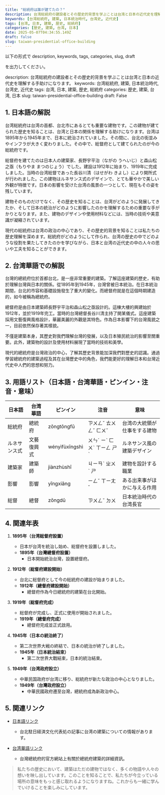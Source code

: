 ```yaml
---
title: "総統府は誰が建てたの？"
description: 台湾総統府の建設者とその歴史的背景を学ぶことは台湾と日本の近代史を理解する手助けになります。
keywords: [台湾総統府, 建築, 日本統治時代, 台湾史, 近代史]
tags: [台湾, 日本, 建築, 歴史, 総統府]
categories: [歴史, 建築, 台湾, 日本]
date: 2025-05-07T04:34:55.149Z
draft: false
slug: taiwan-presidential-office-building
---
```


以下の形式で
description,
keywords,
tags,
categories,
slug,
draft

を出力してください。

description: 台湾総統府の建設者とその歴史的背景を学ぶことは台湾と日本の近代史を理解する手助けになります。
keywords: 台湾総統府, 建築, 日本統治時代, 台湾史, 近代史
tags: 台湾, 日本, 建築, 歴史, 総統府
categories: 歴史, 建築, 台湾, 日本
slug: taiwan-presidential-office-building
draft: False

## 1. 日本語の解説

台湾総統府は台湾の首都、台北市にあるとても重要な建物です。この建物が建てられた歴史を知ることは、台湾と日本の関係を理解する助けになります。台湾は1895年から1945年まで、日本に統治されていました。その間に、台北の街並みやインフラが大きく変わりました。その中で、総督府として建てられたのが今の総統府です。

総督府を建てたのは日本人の建築家、長野宇平治（ながの うへいじ）と森山松之亟（もりやま まつのじょう）でした。建設は1912年に始まり、1919年に完成しました。当時の台湾総督であった長谷川清（はせがわ きよし）により開所式が行われました。この建物はルネサンス式のデザインで、とても華やかで美しい外観が特徴です。日本の影響を受けた台湾の風景の一つとして、現在もその姿を残しています。

建物そのものだけでなく、その歴史を知ることは、台湾がどのように発展してきたか、そして日本の統治がどのように影響したのかを理解するための重要な手がかりとなります。また、建物のデザインや使用材料などには、当時の技術や美意識が凝縮されています。

現代の総統府は台湾の政治の中心であり、その歴史的背景を知ることは私たちの歴史理解を深めます。総統府がどのようにして作られ、台湾の歴史の中でどのような役割を果たしてきたのかを学びながら、日本と台湾の近代史の中の人々の思いや工夫を知ることができます。

## 2. 台湾華語での解説

台灣的總統府位於首都台北，是一座非常重要的建築。了解這座建築的歷史，有助於理解台灣與日本的關係。從1895年到1945年，台灣曾被日本統治。在日本統治期間，台北的市容和基礎設施發生了重大的變化。而總督府就是在這個時期建造的，如今被稱為總統府。

總督府是由日本建築師長野宇平治和森山松之亟設計的。這棟大樓的興建始於1912年，並於1919年完工。當時的台灣總督長谷川清主持了開某儀式。這座建築採用文藝復興風格設計，華麗美麗的外觀是其特色。作為日本影響下的台灣風貌之一，目前依然保存著其樣貌。

不僅是建築本身，其歷史對我們理解台灣的發展，以及日本殖民統治的影響至關重要。此外，建築物的設計及使用材料展現了當時的技術和美學。

現代的總統府是台灣政治的中心，了解其歷史背景能加深我們對歷史的認識。通過學習總統府的建築過程及其在台灣歷史中的角色，我們能更好的理解日本和台灣近代史中人們的思想和努力。

## 3. 用語リスト（日本語・台湾華語・ピンイン・注音・意味）

| 日本語       | 台湾華語   | ピンイン      | 注音     | 意味                           |
|-------------|-----------|--------------|---------|------------------------------|
| 総統府       | 總統府     | zǒngtǒngfǔ  | ㄗㄨㄥˇ ㄊㄨㄥˇ ㄈㄨˇ | 台湾の大統領が仕事をする建物  |
| ルネサンス式 | 文藝復興式 | wényìfùxīngshì | ㄨㄣˊ ㄧˋ ㄈㄨˋ ㄒㄧㄥ ㄕˋ | ルネサンス風の建築デザイン    |
| 建築家       | 建築師     | jiànzhùshī   | ㄐㄧㄢˋ ㄓㄨˋ ㄕ       | 建物を設計する職業           |
| 影響        | 影響       | yǐngxiǎng   | ㄧㄥˇ ㄒㄧㄤˇ         | ある出来事がほかに与える作用 |
| 総督        | 總督       | zǒngdū       | ㄗㄨㄥˇ ㄉㄨ          | 日本統治時代の台湾長官     |

## 4. 関連年表

1. **1895年（台湾総督府設置）**
   - 日本が台湾を統治し始め、総督府を設置しました。
   - **1895年（台灣總督府設置）**
     - 日本開始統治台灣，設置總督府。

2. **1912年（総督府建設開始）**
   - 台北に総督府として今の総統府の建設が始まりました。
   - **1912年（總督府建設開始）**
     - 總督府作為今日總統府的建築在台北開始。

3. **1919年（総督府完成）**
   - 総督府が完成し、正式に使用が開始されました。
   - **1919年（總督府完成）**
     - 總督府完成並正式啟用。

4. **1945年（日本の統治終了）**
   - 第二次世界大戦の終結で、日本の統治が終了しました。
   - **1945年（日本統治結束）**
     - 第二次世界大戰結束，日本的統治結束。

5. **1949年（台湾政府設立）**
   - 中華民国政府が台湾に移り、総統府が新たな政治の中心となりました。
   - **1949年（台灣政府設立）**
     - 中華民國政府遷至台灣，總統府成為新政治中心。

## 5. 関連リンク

- [日本語リンク](https://www.taiwanembassy.org/japan/post/33006.html)
  - 台北駐日経済文化代表処の記事に台湾の建築についての情報があります。

- [台湾華語リンク](https://www.president.gov.tw/Page/94)
  - 台灣總統府的官方網站上有關於總統府建築的詳細資訊。

>私たちの歴史において、建築はただの建物ではなく、多くの物語や人々の想いを映し出しています。このことを知ることで、私たちが今立っている場所の意味をもっと感じ取れるようになりますね。これからも一緒に学んでいけることを楽しみにしています。